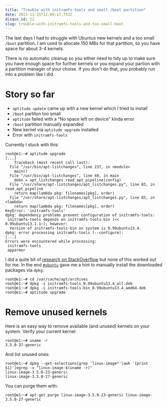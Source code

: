 ```yaml
---
title: "Trouble with initramfs-tools and small /boot partition"
date: 2013-11-25T12:09:17.753Z
disqus_id: 12
slug: trouble-with-initramfs-tools-and-too-small-boot
---
```


The last days I had to struggle with Ubuntus new kernels and a too small `/boot` partition. I am used to allocate 150 MBs for that partition, so you have space for about 3-4 kernels.

There is no automatic cleanup so you either need to tidy up to make sure you have enough space for further kernels or you expand your partion with a partition manager of your choise. If you don't do that, you probably run into a problem like I did.

# Story so far


* `aptitude update` came up with a new kernel which I tried to install
* `/boot` partiton too small
* `aptitude` failed with a "No space left on device" kinda error
* `/boot` partition manually expanded
* New kernel via `aptitude upgrade` installed
* Error with `initramfs-tools`

Currently I stuck with this:

    root@e1:~# aptitude upgrade
    [...]
        Traceback (most recent call last):
      File "/usr/bin/apt-listchanges", line 237, in <module>
        main()
      File "/usr/bin/apt-listchanges", line 48, in main
        debs = apt_listchanges.read_apt_pipeline(config)
      File "/usr/share/apt-listchanges/apt_listchanges.py", line 83, in read_apt_pipeline
        return map(lambda pkg: filenames[pkg], order)
      File "/usr/share/apt-listchanges/apt_listchanges.py", line 83, in <lambda>
        return map(lambda pkg: filenames[pkg], order)
    KeyError: 'initramfs-tools'
    dpkg: dependency problems prevent configuration of initramfs-tools:
     initramfs-tools depends on initramfs-tools-bin (<< 0.99ubuntu13.1.1~); however:
      Version of initramfs-tools-bin on system is 0.99ubuntu13.4.
    dpkg: error processing initramfs-tools (--configure):
    [...]
    Errors were encountered while processing:
     initramfs-tools
     apparmor

I did a quite bit of [research on StackOverflow](http://askubuntu.com/questions/252777/how-can-i-resolve-dpkg-dependency) but none of this worked out for me. In the end [`#ubuntu`](http://www.ubuntu.com/support/community/chat) gave me a hint to manually install the downloaded packages via `dpkg`:

    root@e1:~# cd /var/cache/apt/archives
    root@e1:~# dpkg -i initramfs-tools_0.99ubuntu13.4_all.deb
    root@e1:~# dpkg -i initramfs-tools-bin_0.99ubuntu13.4_amd64.deb
    root@e1:~# aptitude upgrade

# Remove unused kernels

Here is an easy way to remove available (and unused) kernels on your system. Verify your current kernel:

    root@e1:~# uname -r
    3.5.0-37-generic

And list unused ones:

    root@e1:~# dpkg --get-selections|grep 'linux-image*'|awk '{print $1}'|egrep -v "linux-image-$(uname -r)"
    linux-image-3.5.0-23-generic
    linux-image-3.5.0-27-generic

You can purge them with:

    root@e1:~# apt-get purge linux-image-3.5.0-23-generic linux-image-3.5.0-27-generic
